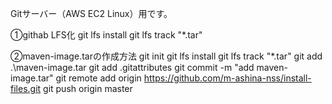 Gitサーバー（AWS EC2 Linux）用です。

①githab LFS化
git lfs install
git lfs track "*.tar"

②maven-image.tarの作成方法
git init
git lfs install
git lfs track "*.tar"
git add .\maven-image.tar
git add .gitattributes
git commit -m "add maven-image.tar"
git remote add origin https://github.com/m-ashina-nss/install-files.git
git push origin master
